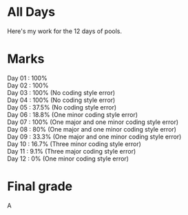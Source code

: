 # All Days

Here's my work for the 12 days of pools.

# Marks

Day 01 : 100%<br />
Day 02 : 100%<br />
Day 03 : 100% (No coding style error)<br />
Day 04 : 100% (No coding style error)<br />
Day 05 : 37.5% (No coding style error)<br />
Day 06 : 18.8% (One minor coding style error)<br />
Day 07 : 100% (One major and one minor coding style error)<br />
Day 08 : 80% (One major and one minor coding style error)<br />
Day 09 : 33.3% (One major and one minor coding style error)<br />
Day 10 : 16.7% (Three minor coding style error)<br />
Day 11 : 9.1% (Three major coding style error)<br />
Day 12 : 0% (One minor coding style error)<br />

# Final grade
A

